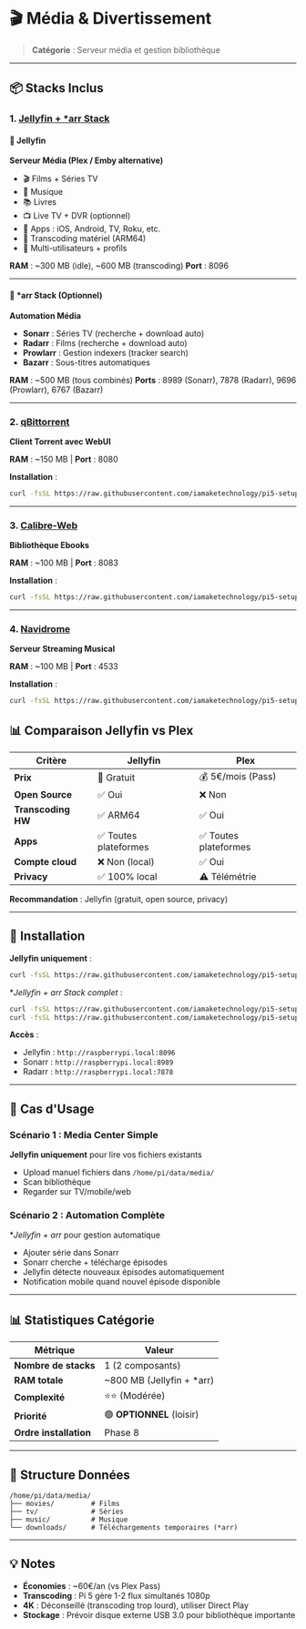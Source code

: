 # 🎬 Média & Divertissement

> **Catégorie** : Serveur média et gestion bibliothèque

---

## 📦 Stacks Inclus

### 1. [Jellyfin + *arr Stack](jellyfin-arr/)

#### 🎥 Jellyfin
**Serveur Média (Plex / Emby alternative)**

- 🎬 Films + Séries TV
- 🎵 Musique
- 📚 Livres
- 📺 Live TV + DVR (optionnel)
- 📱 Apps : iOS, Android, TV, Roku, etc.
- 🔄 Transcoding matériel (ARM64)
- 👥 Multi-utilisateurs + profils

**RAM** : ~300 MB (idle), ~600 MB (transcoding)
**Port** : 8096

---

#### 📡 *arr Stack (Optionnel)
**Automation Média**

- **Sonarr** : Séries TV (recherche + download auto)
- **Radarr** : Films (recherche + download auto)
- **Prowlarr** : Gestion indexers (tracker search)
- **Bazarr** : Sous-titres automatiques

**RAM** : ~500 MB (tous combinés)
**Ports** : 8989 (Sonarr), 7878 (Radarr), 9696 (Prowlarr), 6767 (Bazarr)

---

### 2. [qBittorrent](qbittorrent/)
**Client Torrent avec WebUI**

**RAM** : ~150 MB | **Port** : 8080

**Installation** :
```bash
curl -fsSL https://raw.githubusercontent.com/iamaketechnology/pi5-setup/main/06-media/qbittorrent/scripts/01-qbittorrent-deploy.sh | sudo bash
```

---

### 3. [Calibre-Web](calibre-web/)
**Bibliothèque Ebooks**

**RAM** : ~100 MB | **Port** : 8083

**Installation** :
```bash
curl -fsSL https://raw.githubusercontent.com/iamaketechnology/pi5-setup/main/06-media/calibre-web/scripts/01-calibre-deploy.sh | sudo bash
```

---

### 4. [Navidrome](navidrome/)
**Serveur Streaming Musical**

**RAM** : ~100 MB | **Port** : 4533

**Installation** :
```bash
curl -fsSL https://raw.githubusercontent.com/iamaketechnology/pi5-setup/main/06-media/navidrome/scripts/01-navidrome-deploy.sh | sudo bash
```


## 📊 Comparaison Jellyfin vs Plex

| Critère | Jellyfin | Plex |
|---------|----------|------|
| **Prix** | 💚 Gratuit | 💰 5€/mois (Pass) |
| **Open Source** | ✅ Oui | ❌ Non |
| **Transcoding HW** | ✅ ARM64 | ✅ Oui |
| **Apps** | ✅ Toutes plateformes | ✅ Toutes plateformes |
| **Compte cloud** | ❌ Non (local) | ✅ Oui |
| **Privacy** | ✅ 100% local | ⚠️ Télémétrie |

**Recommandation** : Jellyfin (gratuit, open source, privacy)

---

## 🚀 Installation

**Jellyfin uniquement** :
```bash
curl -fsSL https://raw.githubusercontent.com/iamaketechnology/pi5-setup/main/06-media/jellyfin-arr/scripts/01-jellyfin-deploy.sh | sudo bash
```

**Jellyfin + *arr Stack complet** :
```bash
curl -fsSL https://raw.githubusercontent.com/iamaketechnology/pi5-setup/main/06-media/jellyfin-arr/scripts/01-jellyfin-deploy.sh | sudo bash
curl -fsSL https://raw.githubusercontent.com/iamaketechnology/pi5-setup/main/06-media/jellyfin-arr/scripts/02-arr-stack-deploy.sh | sudo bash
```

**Accès** :
- Jellyfin : `http://raspberrypi.local:8096`
- Sonarr : `http://raspberrypi.local:8989`
- Radarr : `http://raspberrypi.local:7878`

---

## 🎯 Cas d'Usage

### Scénario 1 : Media Center Simple
**Jellyfin uniquement** pour lire vos fichiers existants
- Upload manuel fichiers dans `/home/pi/data/media/`
- Scan bibliothèque
- Regarder sur TV/mobile/web

### Scénario 2 : Automation Complète
**Jellyfin + *arr** pour gestion automatique
- Ajouter série dans Sonarr
- Sonarr cherche + télécharge épisodes
- Jellyfin détecte nouveaux épisodes automatiquement
- Notification mobile quand nouvel épisode disponible

---

## 📊 Statistiques Catégorie

| Métrique | Valeur |
|----------|--------|
| **Nombre de stacks** | 1 (2 composants) |
| **RAM totale** | ~800 MB (Jellyfin + *arr) |
| **Complexité** | ⭐⭐ (Modérée) |
| **Priorité** | 🟢 **OPTIONNEL** (loisir) |
| **Ordre installation** | Phase 8 |

---

## 💾 Structure Données

```
/home/pi/data/media/
├── movies/         # Films
├── tv/             # Séries
├── music/          # Musique
└── downloads/      # Téléchargements temporaires (*arr)
```

---

## 💡 Notes

- **Économies** : ~60€/an (vs Plex Pass)
- **Transcoding** : Pi 5 gère 1-2 flux simultanés 1080p
- **4K** : Déconseillé (transcoding trop lourd), utiliser Direct Play
- **Stockage** : Prévoir disque externe USB 3.0 pour bibliothèque importante
